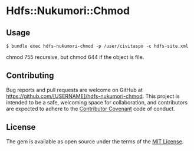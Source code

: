 # Hdfs::Nukumori::Chmod

## Usage

```
$ bundle exec hdfs-nukumori-chmod -p /user/civitaspo -c hdfs-site.xml
```

chmod 755 recursive, but chmod 644 if the object is file.

## Contributing

Bug reports and pull requests are welcome on GitHub at https://github.com/[USERNAME]/hdfs-nukumori-chmod. This project is intended to be a safe, welcoming space for collaboration, and contributors are expected to adhere to the [Contributor Covenant](http://contributor-covenant.org) code of conduct.


## License

The gem is available as open source under the terms of the [MIT License](http://opensource.org/licenses/MIT).

